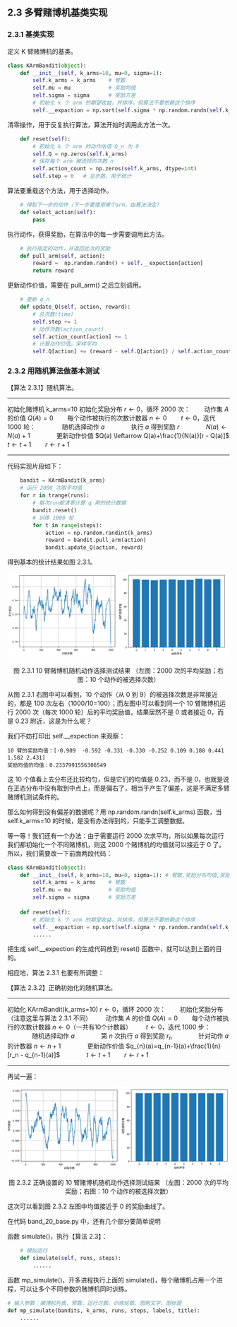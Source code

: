 ## 2.3 多臂赌博机基类实现

### 2.3.1 基类实现

定义 K 臂赌博机的基类。

```python
class KArmBandit(object):
    def __init__(self, k_arms=10, mu=0, sigma=1):
        self.k_arms = k_arms    # 臂数
        self.mu = mu            # 奖励均值
        self.sigma = sigma      # 奖励方差
        # 初始化 k 个 arm 的期望收益，并排序，但算法不要依赖这个排序
        self.__expaction = np.sort(self.sigma * np.random.randn(self.k_arms) + self.mu)
```

清零操作，用于反复执行算法，算法开始时调用此方法一次。

```python
    def reset(self):
        # 初始化 k 个 arm 的动作估值 Q_n 为 0
        self.Q = np.zeros(self.k_arms)
        # 保存每个 arm 被选择的次数 n
        self.action_count = np.zeros(self.k_arms, dtype=int)
        self.step = 0   # 总步数，用于统计
```

算法要重载这个方法，用于选择动作。

```python
    # 得到下一步的动作（下一步要使用哪个arm，由算法决定）
    def select_action(self):
        pass
```

执行动作，获得奖励，在算法中的每一步需要调用此方法。

```python
    # 执行指定的动作，并返回此次的奖励
    def pull_arm(self, action):
        reward =  np.random.randn() + self.__expection[action]
        return reward
```

更新动作价值，需要在 pull_arm() 之后立刻调用。

```python
    # 更新 q_n
    def update_Q(self, action, reward):
        # 总次数(time)
        self.step += 1
        # 动作次数(action_count)
        self.action_count[action] += 1
        # 计算动作价值，采样平均
        self.Q[action] += (reward - self.Q[action]) / self.action_count[action]
```

### 2.3.2 用随机算法做基本测试

【算法 2.3.1】随机算法。

---

初始化赌博机 k_arms=10
初始化奖励分布
$r \leftarrow 0$，循环 2000 次：
　　动作集 $A$ 的价值 $Q(A)=0$
　　每个动作被执行的次数计数器 $n \leftarrow 0$
　　$t \leftarrow 0$，迭代 1000 轮：
　　　　随机选择动作 $a$
　　　　执行 $a$ 得到奖励 $r$
　　　　$N(a) \leftarrow N(a)+1$
　　　　更新动作价值 $Q(a) \leftarrow Q(a)+\frac{1}{N(a)}[r - Q(a)]$
　　　　$t \leftarrow t+1$
　　$r \leftarrow r+1$

---

代码实现片段如下：

```python
    bandit = KArmBandit(k_arms)
    # 运行 2000 次取平均值
    for r in trange(runs):
        # 每次run都清零计算 q 用的统计数据
        bandit.reset()
        # 训练 1000 轮
        for t in range(steps):
            action = np.random.randint(k_arms)
            reward = bandit.pull_arm(action)
            bandit.update_Q(action, reward)
```

得到基本的统计结果如图 2.3.1。

<center>
<img src='./img/10-mab-testing-wrong.png'/>

图 2.3.1 10 臂赌博机随机动作选择测试结果
（左图：2000 次的平均奖励；右图：10 个动作的被选择次数）
</center>

从图 2.3.1 右图中可以看到，10 个动作（从 0 到 9）的被选择次数是非常接近的，都是 100 次左右（1000/10=100）；而左图中可以看到同一个 10 臂赌博机运行 2000 次（每次 1000 轮）后的平均奖励值，结果居然不是 0 或者接近 0，而是 0.23 附近，这是为什么呢？

我们不妨打印出 self.__expection 来观察：

```
10 臂的奖励均值：[-0.909  -0.592 -0.331 -0.330 -0.252 0.109 0.188 0.441 1.582 2.431]
奖励均值的均值：0.2337991556306549
```

这 10 个值看上去分布还比较均匀，但是它们的均值是 0.23，而不是 0，也就是说在正态分布中没有取到中点上，而是偏右了，相当于产生了偏差，这是不满足多臂赌博机测试条件的。

那么如何得到没有偏差的数据呢？用 np.random.randn(self.k_arms) 函数，当 self.k_arms=10 的时候，是没有办法得到的，只能手工调整数据。

等一等！我们还有一个办法：由于需要运行 2000 次求平均，所以如果每次运行我们都初始化一个不同赌博机，则这 2000 个赌博机的均值就可以接近于 0 了。所以，我们需要改一下前面两段代码：

```python
class KArmBandit(object):
    def __init__(self, k_arms=10, mu=0, sigma=1): # 臂数,奖励分布均值,奖励分布方差
        self.k_arms = k_arms    # 臂数
        self.mu = mu            # 奖励均值
        self.sigma = sigma      # 奖励方差

    def reset(self):
        # 初始化 k 个 arm 的期望收益，并排序，但算法不要依赖这个排序
        self.__expaction = np.sort(self.sigma * np.random.randn(self.k_arms) + self.mu)
        ......
```

把生成 self.__expection 的生成代码放到 reset() 函数中，就可以达到上面的目的。

相应地，算法 2.3.1 也要有所调整：

【算法 2.3.2】正确初始化的随机算法。

---

初始化 KArmBandit(k_arms=10)
$r \leftarrow 0$，循环 2000 次：
　　初始化奖励分布（注意这里与算法 2.3.1 不同）
　　动作集 $A$ 的价值 $Q(A)=0$
　　每个动作被执行的次数计数器 $n \leftarrow 0$（一共有10个计数器）
　　$t \leftarrow 0$，迭代 1000 步：
　　　　随机选择动作 $a$
　　　　第 $n$ 次执行 $a$ 得到奖励 $r_n$
　　　　针对动作 $a$ 的计数器 $n \leftarrow n+1$
　　　　更新动作价值 $q_{n}(a)=q_{n-1}(a)+\frac{1}{n}[r_n - q_{n-1}(a)]$
　　　　$t \leftarrow t+1$
　　$r \leftarrow r+1$

---

再试一遍：

<center>
<img src='./img/10-mab-testing-correct.png'/>

图 2.3.2 正确设置的 10 臂赌博机随机动作选择测试结果
（左图：2000 次的平均奖励；右图：10 个动作的被选择次数）
</center>

这次可以看到图 2.3.2 左图中均值接近于 0 的奖励曲线了。


在代码 band_20_base.py 中，还有几个部分要简单说明

函数 simulate()，执行【算法 2.3】：

```python
    # 模拟运行
    def simulate(self, runs, steps):
        ......
```

函数 mp_simulate()，开多进程执行上面的 simulate()，每个赌博机占用一个进程，可以让多个不同参数的赌博机同时训练。

```python
# 输入参数：赌博机列表，臂数，运行次数，训练轮数，图例文字，图标题
def mp_simulate(bandits, k_arms, runs, steps, labels, title):
    ......
```
